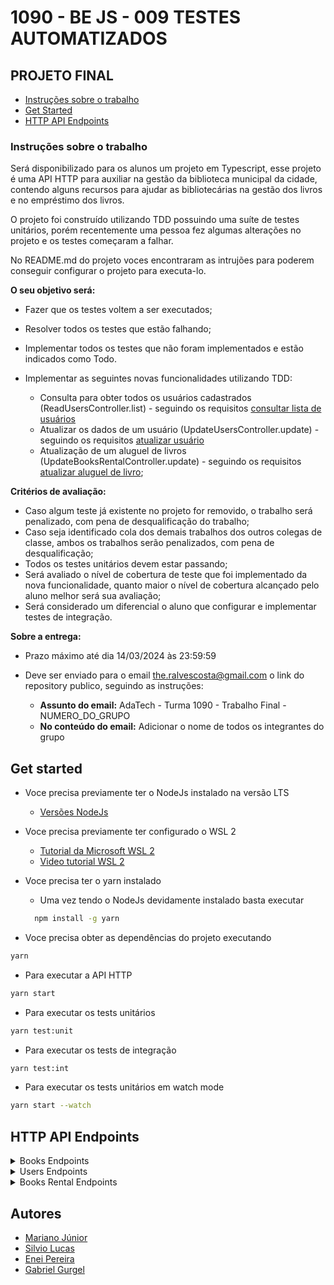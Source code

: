 # 1090 - BE JS - 009 TESTES AUTOMATIZADOS

## PROJETO FINAL

- [Instruções sobre o trabalho](#instruções-sobre-o-trabalho)
- [Get Started](#get-started)
- [HTTP API Endpoints](#http-api-endpoints)

### Instruções sobre o trabalho

Será disponibilizado para os alunos um projeto em Typescript, esse projeto é uma API HTTP para auxiliar na gestão da biblioteca municipal da cidade, contendo alguns recursos para ajudar as bibliotecárias na gestão dos livros e no empréstimo dos livros.

O projeto foi construído utilizando TDD possuindo uma suíte de testes unitários, porém recentemente uma pessoa fez algumas alterações no projeto e os testes começaram a falhar. 

No README.md do projeto voces encontraram as intrujões para poderem conseguir configurar o projeto para executa-lo.

**O seu objetivo será:**

- Fazer que os testes voltem a ser executados; 
- Resolver todos os testes que estão falhando; 
- Implementar todos os testes que não foram implementados e estão indicados como Todo.
- Implementar as seguintes novas funcionalidades utilizando TDD:
  
  - Consulta para obter todos os usuários cadastrados (ReadUsersController.list) - seguindo os requisitos [consultar lista de usuários](#get-v1users)
  - Atualizar os dados de um usuário (UpdateUsersController.update) - seguindo os requisitos [atualizar usuário](#put-v1usersid)
  - Atualização de um aluguel de livros (UpdateBooksRentalController.update) - seguindo os requisitos [atualizar aluguel de livro](#put-v1rentalbooksid);

**Critérios de avaliação:**

- Caso algum teste já existente no projeto for removido, o trabalho será penalizado, com pena de desqualificação do trabalho;
- Caso seja identificado cola dos demais trabalhos dos outros colegas de classe, ambos os trabalhos serão penalizados, com pena de desqualificação;
- Todos os testes unitários devem estar passando;
- Será avaliado o nível de cobertura de teste que foi implementado da nova funcionalidade, quanto maior o nível de cobertura alcançado pelo aluno melhor será sua avaliação;
- Será considerado um diferencial o aluno que configurar e implementar testes de integração.

**Sobre a entrega:**

- Prazo máximo até dia 14/03/2024 às 23:59:59
- Deve ser enviado para o email the.ralvescosta@gmail.com o link do repository publico, seguindo as instruções:

  - **Assunto do email:** AdaTech - Turma 1090 - Trabalho Final - NUMERO_DO_GRUPO
  - **No conteúdo do email:** Adicionar o nome de todos os integrantes do grupo

## Get started

- Voce precisa previamente ter o NodeJs instalado na versão LTS
  - [Versões NodeJs](https://nodejs.org/en/)
- Voce precisa previamente ter configurado o WSL 2
  - [Tutorial da Microsoft WSL 2](https://learn.microsoft.com/pt-br/windows/wsl/install)
  - [Video tutorial WSL 2](https://www.youtube.com/watch?v=o1_E4PBl30s)
- Voce precisa ter o yarn instalado
  - Uma vez tendo o NodeJs devidamente instalado basta executar

  ```bash
    npm install -g yarn
  ```
- Voce precisa obter as dependências do projeto executando

```bash
yarn
```

- Para executar a API HTTP 

```bash
yarn start
```

- Para executar os tests unitários

```bash
yarn test:unit
```

- Para executar os tests de integração

```bash
yarn test:int
```

- Para executar os tests unitários em watch mode

```bash
yarn start --watch
```

## HTTP API Endpoints

<details>

<summary>Books Endpoints</summary>

### POST /v1/books

**Criar uma Nova Entrada de Livro**

Este endpoint permite criar uma nova entrada de livro no sistema. Você deve fornecer detalhes sobre o livro, incluindo seu título, subtítulo, editora, data de publicação e autores.

**HTTP Request**

- Method: POST
- URL: localhost:3000/v1/books
- Headers:
  - Content-Type: application/json

**Payload**

O corpo da requisição deve ser um objeto JSON contendo os seguintes campos:

- title (string): O título do livro.
- subtitle (string): O subtítulo do livro.
- publishing_company (string): O nome da editora.
- published_at (string): A data de publicação no formato ISO 8601 (YYYY-MM-DDTHH:MM:SS.sssZ).
- authors (string): Os autores do livro.

**Example Request**

```curl
  curl --location --request POST 'localhost:3000/v1/books' \
  --header 'Content-Type: application/json' \
  --data '{
      "title": "Nakfa Intelligent Awesome",
      "subtitle": "Chair programming productize Books maroon",
      "publishing_company": "Powlowski, Hackett and Bogan",
      "published_at": "2024-03-03T14:21:28.179Z",
      "authors": "authors"
  }'
```

### GET /v1/books/:id

**Consultar Detalhes de um Livro Específico**

Este endpoint permite consultar os detalhes de um livro específico no sistema utilizando seu identificador único (ID).

**Requisição HTTP**

- Método: GET
- URL: localhost:3000/v1/books/{id}
  - Substitua {id} pelo ID único do livro que deseja consultar.
- Cabeçalhos
  - Não são necessários cabeçalhos específicos para esta requisição.

**Exemplo de Requisição**

Para consultar os detalhes do livro com o ID 6de35865-9584-4c2e-bb30-65be53e62907, utilize a seguinte requisição curl:

```curl
curl --location --request GET 'localhost:3000/v1/books/6de35865-9584-4c2e-bb30-65be53e62907'
```

**Resposta**

A resposta será um objeto JSON contendo detalhes completos do livro, incluindo título, subtítulo, editora, data de publicação e autores.

### GET /v1/books

**Consultar Lista de Livros**

Este endpoint permite consultar a lista completa de livros disponíveis no sistema. Você pode usar este endpoint para obter uma visão geral de todos os livros registrados.

**Requisição HTTP**

- Método: GET
- URL: localhost:3000/v1/books
- Cabeçalhos
  - Não são necessários cabeçalhos específicos para esta requisição.

**Exemplo de Requisição**

Para consultar a lista completa de livros, utilize a seguinte requisição curl:

```curl
curl --location --request GET 'localhost:3000/v1/books'
```

**Resposta**

A resposta será um array de objetos JSON, cada um contendo detalhes de um livro específico, incluindo título, subtítulo, editora, data de publicação e autores.

### PUT /v1/books/:id

**Atualizar Detalhes de um Livro Específico**

Este endpoint permite atualizar os detalhes de um livro específico no sistema utilizando seu identificador único (ID). Você pode modificar o título, subtítulo, editora, data de publicação e autores do livro.

**Requisição HTTP**

- Método: PUT
- URL: localhost:3000/v1/books/{id}
  - Substitua {id} pelo ID único do livro que deseja atualizar.
- Cabeçalhos
  - Content-Type: application/json

**Payload**

O corpo da requisição deve ser um objeto JSON contendo um ou mais dos seguintes campos que deseja atualizar:

- title (string): O novo título do livro.
- subtitle (string): O novo subtítulo do livro.
- publishing_company (string): O novo nome da editora.
- published_at (string): A nova data de publicação no formato ISO 8601 (YYYY-MM-DDTHH:MM:SS.sssZ).
- authors (string): Os novos autores do livro.

**Exemplo de Requisição**

Para atualizar os detalhes do livro com o ID 6de35865-9584-4c2e-bb30-65be53e62907, utilize a seguinte requisição curl:

```curl
curl --location --request PUT 'localhost:3000/v1/books/6de35865-9584-4c2e-bb30-65be53e62907' \
--header 'Content-Type: application/json' \
--data '{
    "title": "Fantastic bypassing Unbranded RAM",
    "subtitle": "RSS Rubber",
    "publishing_company": "White and Sons",
    "published_at": "2024-03-03T14:34:14.507Z",
    "authors": "authors"
}'
```

**Resposta**

A resposta será um objeto JSON contendo os detalhes atualizados do livro.

### DELETE /v1/books/:id

**Excluir um Livro Específico**

Este endpoint permite excluir um livro específico do sistema utilizando seu identificador único (ID). Esta ação é irreversível e deve ser usada com cautela.

**Requisição HTTP**

- Método: DELETE
- URL: localhost:3000/v1/books/{id}
  - Substitua {id} pelo ID único do livro que deseja excluir.
- Cabeçalhos
  - Não são necessários cabeçalhos específicos para esta requisição.

**Exemplo de Requisição**

Para excluir o livro com o ID 6de35865-9584-4c2e-bb30-65be53e62907, utilize a seguinte requisição curl:

```curl
curl --location --request DELETE 'localhost:3000/v1/books/6de35865-9584-4c2e-bb30-65be53e62907'
```

</details>

<details>

<summary>Users Endpoints</summary>

### POST /v1/users

**Criar um Novo Usuário**

Este endpoint permite criar um novo usuário no sistema. Você deve fornecer detalhes sobre o usuário, incluindo seu nome e e-mail.

**Requisição HTTP**

- Método: POST
- URL: localhost:3000/v1/users
- Cabeçalhos:
  - Content-Type: application/json

**Payload**

O corpo da requisição deve ser um objeto JSON contendo os seguintes campos:

- name (string): O nome completo do usuário.
- email (string): O endereço de e-mail do usuário.

**Exemplo de Requisição**

Para criar um novo usuário com o nome "Rudolph Gibson" e o e-mail "Carmela10@gmail.com", utilize a seguinte requisição curl:

```curl
curl --location --request POST 'localhost:3000/v1/users' \
--header 'Content-Type: application/json' \
--data-raw '{
    "name": "Rudolph Gibson",
    "email": "Carmela10@gmail.com"
}'
```

**Resposta**

A resposta será um objeto JSON contendo os detalhes do usuário recém-criado, incluindo um ID único gerado pelo sistema, nome e e-mail.

### GET /v1/users/:id

**Consultar Detalhes de um Usuário Específico**

Este endpoint permite consultar os detalhes de um usuário específico no sistema utilizando seu identificador único (ID).

**Requisição HTTP**

- Método: GET
- URL: localhost:3000/v1/users/{id}
  - Substitua {id} pelo ID único do usuário que deseja consultar.
- Cabeçalhos
  - Não são necessários cabeçalhos específicos para esta requisição.

**Exemplo de Requisição**

Para consultar os detalhes do usuário com o ID 1d4995fb-dd71-4f87-b2c2-0b888563ef25, utilize a seguinte requisição curl:

```curl
curl --location --request GET 'localhost:3000/v1/users/1d4995fb-dd71-4f87-b2c2-0b888563ef25'
```

**Resposta**

A resposta será um objeto JSON contendo detalhes do usuário, incluindo ID, nome e endereço de e-mail.

### GET /v1/users

**Consultar Lista de Usuários**

Este endpoint permite consultar a lista completa de usuários registrados no sistema. Você pode usar este endpoint para obter uma visão geral de todos os usuários.

- Requisição HTTP
- Método: GET
- URL: localhost:3000/v1/users
- Cabeçalhos
  - Não são necessários cabeçalhos específicos para esta requisição.

**Exemplo de Requisição**

Para consultar a lista completa de usuários, utilize a seguinte requisição curl:

```curl
curl --location --request GET 'localhost:3000/v1/users'
```

**Resposta**

A resposta será um array de objetos JSON, cada um contendo detalhes de um usuário específico, incluindo ID, nome e endereço de e-mail.

### PUT /v1/users/:id

**Atualizar Detalhes de um Usuário Específico**

Este endpoint permite atualizar os detalhes de um usuário específico no sistema utilizando seu identificador único (ID). Você pode modificar o nome e o e-mail do usuário.

**Requisição HTTP**

- Método: PUT
- URL: localhost:3000/v1/users/{id}
  - Substitua {id} pelo ID único do usuário que deseja atualizar.
- Cabeçalhos
  - Content-Type: application/json

**Payload**

O corpo da requisição deve ser um objeto JSON contendo os campos que deseja atualizar:

- name (string): O novo nome do usuário.
- email (string): O novo endereço de e-mail do usuário.

**Exemplo de Requisição**

Para atualizar os detalhes do usuário com o ID 0c8c9fe0-f35f-4b0d-8570-0cb8f1238c5c, utilize a seguinte requisição curl:

```curl
curl --location --request PUT 'localhost:3000/v1/users/0c8c9fe0-f35f-4b0d-8570-0cb8f1238c5c' \
--header 'Content-Type: application/json' \
--data-raw '{
    "name": "Person 1",
    "email": "person@email.com"
}'
```

**Resposta**

A resposta será um objeto JSON contendo os detalhes atualizados do usuário.

</details>


<details>

<summary>Books Rental Endpoints</summary>

### POST /v1/rental/books

**Criar um Novo Aluguel de Livro**

Este endpoint permite registrar um novo aluguel de livro no sistema. Você deve fornecer os identificadores do livro e do usuário, além das datas de início do aluguel e do tempo estimado de aluguel.

**Requisição HTTP**

- Método: POST
- URL: localhost:3000/v1/rental/books
- Cabeçalhos:
  - Content-Type: application/json

**Payload**

O corpo da requisição deve ser um objeto JSON contendo os seguintes campos:

- book_id (string): O ID do livro sendo alugado.
- user_id (string): O ID do usuário que está alugando o livro.
- rented_at (string): A data e hora de início do aluguel no formato ISO 8601 (YYYY-MM-DDTHH:MM:SS.sssZ).
- rental_time (string): A data e hora estimada para o fim do aluguel no formato ISO 8601 (YYYY-MM-DDTHH:MM:SS.sssZ).

**Exemplo de Requisição**

Para registrar um novo aluguel para o livro com ID 7d5432cd-d831-4e3b-8b3a-3b6d35df0053 pelo usuário com ID 1d4995fb-dd71-4f87-b2c2-0b888563ef25, com início em "2024-03-03T14:56:53.980Z" e tempo estimado de aluguel até "2024-03-10T14:56:53.980Z", utilize a seguinte requisição curl:

```curl
curl --location --request POST 'localhost:3000/v1/rental/books' \
--header 'Content-Type: application/json' \
--data '{
    "book_id": "7d5432cd-d831-4e3b-8b3a-3b6d35df0053",
    "user_id": "1d4995fb-dd71-4f87-b2c2-0b888563ef25",
    "rented_at": "2024-03-03T14:56:53.980Z",
    "rental_time": "2024-03-10T14:56:53.980Z"
}'
```

**Resposta**

A resposta será um objeto JSON contendo os detalhes do aluguel registrado, incluindo IDs de livro e usuário, datas de início e fim do aluguel.

### GET /v1/rental/books/:id

**Consultar Detalhes de um Aluguel de Livro Específico**

Este endpoint permite consultar os detalhes de um aluguel de livro específico no sistema, utilizando seu identificador único (ID). Isso inclui informações sobre o livro alugado, o usuário que fez o aluguel, a data de início do aluguel e a data estimada de retorno.

**Requisição HTTP**

- Método: GET
- URL: localhost:3000/v1/rental/books/{id}
  - Substitua {id} pelo ID único do aluguel de livro que deseja consultar.
- Cabeçalhos
  - Não são necessários cabeçalhos específicos para esta requisição.

**Exemplo de Requisição**

Para consultar os detalhes do aluguel de livro com o ID af322af1-084a-4496-805c-f4113886ad85, utilize a seguinte requisição curl:

```curl
curl --location --request GET 'localhost:3000/v1/rental/books/af322af1-084a-4496-805c-f4113886ad85'
```

**Resposta**

A resposta será um objeto JSON contendo detalhes do aluguel, incluindo o ID do livro, o ID do usuário, a data de início do aluguel e a data estimada de retorno.

### GET /v1/rental/books

**Consultar Lista de Aluguéis de Livros**

Este endpoint permite consultar a lista completa de aluguéis de livros registrados no sistema. Você pode usar este endpoint para obter uma visão geral de todos os aluguéis ativos e concluídos.

**Requisição HTTP**

- Método: GET
- URL: localhost:3000/v1/rental/books
- Cabeçalhos
  - Não são necessários cabeçalhos específicos para esta requisição.

**Exemplo de Requisição**

Para consultar a lista completa de aluguéis de livros, utilize a seguinte requisição curl:

```curl
curl --location --request GET 'localhost:3000/v1/rental/books'
```

**Resposta**

A resposta será um array de objetos JSON, cada um contendo detalhes de um aluguel específico, incluindo o ID do livro, o ID do usuário, a data de início do aluguel e a data estimada de retorno.

### PUT /v1/rental/books/:id

**Atualizar Registro de Aluguel de Livro**

Este endpoint permite atualizar as informações de um registro de aluguel de livro existente no sistema, utilizando seu identificador único (ID). Isso pode incluir a atualização do livro alugado, do usuário que fez o aluguel, da data de início do aluguel e da estimativa de tempo de aluguel.

**Requisição HTTP**

- Método: PUT
- URL: localhost:3000/v1/rental/books/{id}
  - Substitua {id} pelo ID único do registro de aluguel de livro que deseja atualizar.
- Cabeçalhos
  - Content-Type: application/json

**Payload**

O corpo da requisição deve ser um objeto JSON contendo os seguintes campos para atualização:

- book_id (string): O ID atualizado do livro sendo alugado.
- user_id (string): O ID atualizado do usuário que está alugando o livro.
- rented_at (string): A data e hora atualizadas de início do aluguel, no formato ISO 8601 (YYYY-MM-DDTHH:MM:SS.sssZ).
- rental_time (string): A data e hora atualizadas que representam a nova estimativa de tempo de aluguel, também no formato ISO 8601.

**Exemplo de Requisição**

Para atualizar um registro de aluguel de livro com ID af322af1-084a-4496-805c-f4113886ad85, alterando o livro, o usuário, e as datas de início e estimativa de fim do aluguel, utilize a seguinte requisição curl:

```curl
curl --location --request PUT 'localhost:3000/v1/rental/books/af322af1-084a-4496-805c-f4113886ad85' \
--header 'Content-Type: application/json' \
--data '{
    "book_id": "7d5432cd-d831-4e3b-8b3a-3b6d35df0053",
    "user_id": "1d4995fb-dd71-4f87-b2c2-0b888563ef25",
    "rented_at": "2024-03-03T15:05:25.596Z",
    "rental_time": "2024-03-03T15:05:25.596Z"
}'
```

**Resposta**

A resposta será um objeto JSON contendo os detalhes atualizados do registro de aluguel de livro.

### DELETE /v1/rental/books/:id

**Excluir Registro de Aluguel de Livro**

Este endpoint permite excluir um registro de aluguel de livro específico do sistema, utilizando seu identificador único (ID). Esta ação é irreversível e deve ser usada com cautela.

**Requisição HTTP**

- Método: DELETE
- URL: localhost:3000/v1/rental/books/{id}
  - Substitua {id} pelo ID único do registro de aluguel de livro que deseja excluir.
- Cabeçalhos
  - Não são necessários cabeçalhos específicos para esta requisição.

**Exemplo de Requisição**

Para excluir o registro de aluguel de livro com o ID af322af1-084a-4496-805c-f4113886ad85, utilize a seguinte requisição curl:

```curl
curl --location --request DELETE 'localhost:3000/v1/rental/books/af322af1-084a-4496-805c-f4113886ad85'
```

**Resposta**

A resposta geralmente será um código de status HTTP indicando sucesso (como 200 OK ou 204 No Content) sem corpo de resposta, confirmando que o registro de aluguel de livro foi excluído com sucesso.

</details>

## Autores

- [Mariano Júnior](https://www.github.com/Mariano-JR/)
- [Silvio Lucas](https://github.com/SilvioLucasDev)
- [Enei Pereira](https://github.com/eneipereira)
- [Gabriel Gurgel](https://github.com/Gurgell)
